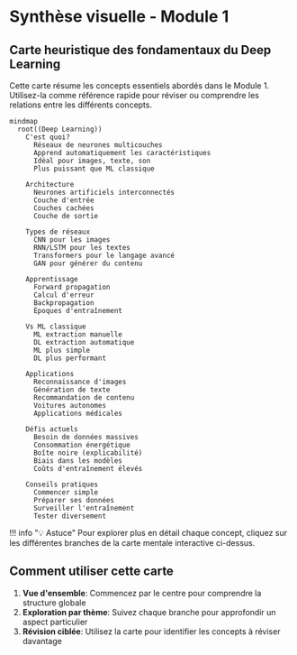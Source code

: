 # Synthèse visuelle - Module 1

## Carte heuristique des fondamentaux du Deep Learning

Cette carte résume les concepts essentiels abordés dans le Module 1. Utilisez-la comme référence rapide pour réviser ou comprendre les relations entre les différents concepts.

```mermaid
mindmap
  root((Deep Learning))
    C'est quoi?
      Réseaux de neurones multicouches
      Apprend automatiquement les caractéristiques
      Idéal pour images, texte, son
      Plus puissant que ML classique
    
    Architecture
      Neurones artificiels interconnectés
      Couche d'entrée
      Couches cachées
      Couche de sortie
    
    Types de réseaux
      CNN pour les images
      RNN/LSTM pour les textes
      Transformers pour le langage avancé
      GAN pour générer du contenu
    
    Apprentissage
      Forward propagation
      Calcul d'erreur
      Backpropagation
      Époques d'entraînement
    
    Vs ML classique
      ML extraction manuelle
      DL extraction automatique
      ML plus simple
      DL plus performant
    
    Applications
      Reconnaissance d'images
      Génération de texte
      Recommandation de contenu
      Voitures autonomes
      Applications médicales
    
    Défis actuels
      Besoin de données massives
      Consommation énergétique
      Boîte noire (explicabilité)
      Biais dans les modèles
      Coûts d'entraînement élevés
    
    Conseils pratiques
      Commencer simple
      Préparer ses données
      Surveiller l'entraînement
      Tester diversement
```

!!! info "💡 Astuce"
    Pour explorer plus en détail chaque concept, cliquez sur les différentes branches de la carte mentale interactive ci-dessus.

## Comment utiliser cette carte

1. **Vue d'ensemble**: Commencez par le centre pour comprendre la structure globale
2. **Exploration par thème**: Suivez chaque branche pour approfondir un aspect particulier
3. **Révision ciblée**: Utilisez la carte pour identifier les concepts à réviser davantage

